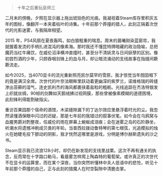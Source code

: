 > 十年之后重玩巫师三

二月末的傍晚，夕照在显示器上拖出琥珀色的光痕。我凝视着Steam库存里积灰五年的图标，像翻开一本夹着枯叶的诗集。十年前那个莽撞的猎人，此刻正隔着次世代的光影迷雾，与我隔岸相望。

2015 年，PS4风扇在夏夜轰鸣，如白狼粗重的喘息。周末的晨曦刚染蓝窗帘，我就握着发烫的手柄扎进混沌的像素海。那时我还不懂昆特牌暗藏的政治隐喻，总把魔药当红牛痛饮，在威伦沼泽横冲直撞时，甚至分不清妖灵与日间妖孽的区别。像初尝烈酒的少年，只顾吞咽剑锋上的血与月，却让暗流涌动的支线故事在指缝间簌簌流走。

如今2025，当4070显卡的流光重新照亮凯尔莫罕的雪原，我才惊觉当年囫囵咽下的竟是满汉全席。次世代的叶奈法眼眸里跃动着更幽深的紫罗兰，诺维格瑞的砖缝渗出苔藓的湿气，连史凯利杰的海风都裹挟着盐粒的粗粝。光线追踪在杰洛特银发上织就丝绸，90帧的剑舞如天鹅绒拂过视网膜，那些曾被像素模糊的道德困境，此刻锋利得能割破指尖。

重访百果园那个宿命的酒馆，木梁缝隙漏下的丁达尔效应里悬浮着时光的尘。我忽然读懂酒保眼中闪过的迟疑，那是七年前的我错过的叙事伏笔。如今会在乌鸦窝与血腥男爵对酌整夜，任威伦的雨在屏幕上蜿蜒成泪痕；会在迷雾之岛的石阶静坐，听潮水将遗憾冲刷成贝类的年轮。当普西拉拨动鲁特琴的第七根弦，光追模拟的烛火在她睫毛投下颤动的阴影，我才恍然这哪里是游戏，分明是博尔赫斯遗失的沙之书。

Steam显示我已流浪128小时，却仍在新发现的支线里战栗。这次不再有通关的执念，反而常在十字路口勒马，看晨雾怎样爬上陶森特的葡萄架。或许真正的次世代不在显卡的运算里，而在某个深夜，当你突然听懂林中夫人低语中的悲怆，听见十年前那个莽撞的自己，正与此刻的猎魔人在时空裂隙中清脆击掌。
